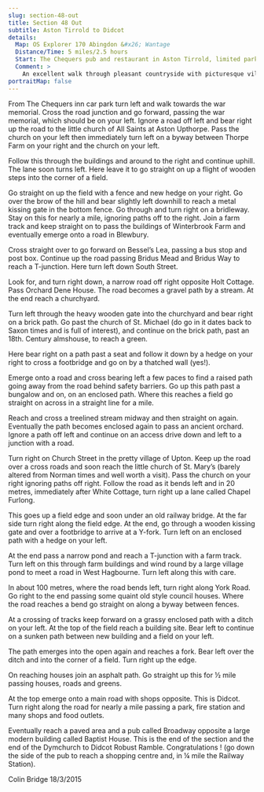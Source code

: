 ```yaml
---
slug: section-48-out
title: Section 48 Out
subtitle: Aston Tirrold to Didcot
details:
  Map: OS Explorer 170 Abingdon &#x26; Wantage
  Distance/Time: 5 miles/2.5 hours
  Start: The Chequers pub and restaurant in Aston Tirrold, limited parking at the pub and on road in the village.
  Comment: >
    An excellent walk through pleasant countryside with picturesque villages and historic churches along the way. Do find time to stop and look.
portraitMap: false
---
```

From The Chequers inn car park turn left and walk towards the war memorial. Cross the road junction and go forward, passing the war memorial, which should be on your left. Ignore a road off left and bear right up the road to the little church of All Saints at Aston Upthorpe. Pass the church on your left then immediately turn left on a byway between Thorpe Farm on your right and the church on your left.

Follow this through the buildings and around to the right and continue uphill. The lane soon turns left. Here leave it to go straight on up a flight of wooden steps into the corner of a field.

Go straight on up the field with a fence and new hedge on your right. Go over the brow of the hill and bear slightly left downhill to reach a metal kissing gate in the bottom fence. Go through and turn right on a bridleway. Stay on this for nearly a mile, ignoring paths off to the right. Join a farm track and keep straight on to pass the buildings of Winterbrook Farm and eventually emerge onto a road in Blewbury.

Cross straight over to go forward on Bessel’s Lea, passing a bus stop and post box. Continue up the road passing Bridus Mead and Bridus Way to reach a T-junction. Here turn left down South Street.

Look for, and turn right down, a narrow road off right opposite Holt Cottage. Pass Orchard Dene House. The road becomes a gravel path by a stream. At the end reach a churchyard.

Turn left through the heavy wooden gate into the churchyard and bear right on a brick path. Go past the church of St. Michael (do go in it dates back to Saxon times and is full of interest), and continue on the brick path, past an 18th. Century almshouse, to reach a green.

Here bear right on a path past a seat and follow it down by a hedge on your right to cross a footbridge and go on by a thatched wall (yes!).

Emerge onto a road and cross bearing left a few paces to find a raised path going away from the road behind safety barriers. Go up this path past a bungalow and on, on an enclosed path. Where this reaches a field go straight on across in a straight line for a mile.

Reach and cross a treelined stream midway and then straight on again. Eventually the path becomes enclosed again to pass an ancient orchard. Ignore a path off left and continue on an access drive down and left to a junction with a road.

Turn right on Church Street in the pretty village of Upton. Keep up the road over a cross roads and soon reach the little church of St. Mary’s (barely altered from Norman times and well worth a visit). Pass the church on your right ignoring paths off right. Follow the road as it bends left and in 20 metres, immediately after White Cottage, turn right up a lane called Chapel Furlong.

This goes up a field edge and soon under an old railway bridge. At the far side turn right along the field edge. At the end, go through a wooden kissing gate and over a footbridge to arrive at a Y-fork. Turn left on an enclosed path with a hedge on your left.

At the end pass a narrow pond and reach a T-junction with a farm track. Turn left on this through farm buildings and wind round by a large village pond to meet a road in West Hagbourne. Turn left along this with care.

In about 100 metres, where the road bends left, turn right along York Road. Go right to the end passing some quaint old style council houses. Where the road reaches a bend go straight on along a byway between fences.

At a crossing of tracks keep forward on a grassy enclosed path with a ditch on your left. At the top of the field reach a building site. Bear left to continue on a sunken path between new building and a field on your left.

The path emerges into the open again and reaches a fork. Bear left over the ditch and into the corner of a field. Turn right up the edge.

On reaching houses join an asphalt path. Go straight up this for ½ mile passing houses, roads and greens.

At the top emerge onto a main road with shops opposite. This is Didcot. Turn right along the road for nearly a mile passing a park, fire station and many shops and food outlets.

Eventually reach a paved area and a pub called Broadway opposite a large modern building called Baptist House. This is the end of the section and the end of the Dymchurch to Didcot Robust Ramble. Congratulations ! (go down the side of the pub to reach a shopping centre and, in ¼ mile the Railway Station).

Colin Bridge 18/3/2015

